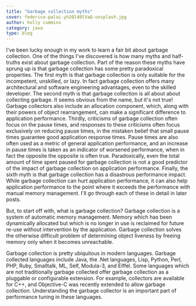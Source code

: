 ```yaml
---
title: "Garbage collection myths"
cover: federico-palai-yh2Ql40lVaQ-unsplash.jpg
author: holly cummins
category: java
type: blog
---
```


I've been lucky enough in my work to learn a fair bit about garbage collection. One of the things I've discovered is how many myths and half-truths exist about garbage collection. Part of the reason these myths have sprung up is that garbage collection has some pretty paradoxical properties. The first myth is that garbage collection is only suitable for the incompetent, unskilled, or lazy. In fact garbage collection offers many architectural and software engineering advantages, even to the skilled developer. The second myth is that garbage collection is all about about collecting garbage. It seems obvious from the name, but it's not true! Garbage collectors also include an allocation component, which, along with their powers of object rearrangement, can make a significant difference to application performance. Thirdly, criticisms of garbage collection often focus on the pause times, and responses to these criticisms often focus exclusively on reducing pause times, in the mistaken belief that small pause times guarantee good application response times. Pause times are also often used as a metric of general application performance, and an increase in pause times is taken as an indicator of worsened performance, when in fact the opposite the opposite is often true. Paradoxically, even the total amount of time spent paused for garbage collection is not a good predictor of the impact of garbage collection on application performance. Finally, the sixth myth is that garbage collection has a disastrous performance impact. While garbage collection can hurt application performance, it can also help application performance to the point where it exceeds the performance with manual memory management. I'll go through each of these in detail in later posts.

But, to start off with, what is garbage collection? Garbage collection is a system of automatic memory management. Memory which has been dynamically allocated but which is no longer in use is reclaimed for future re-use without intervention by the application. Garbage collection solves the otherwise difficult problem of determining object liveness by freeing memory only when it becomes unreachable.

Garbage collection is pretty ubiquitous in modern languages. Garbage collected languages include Java, the .Net languages, Lisp, Python, Perl, PHP, Ruby, Smalltalk, ML, Self, Modula-3, and Eiffel. Some languages which are not traditionally garbage collected offer garbage collection as a pluggable or configurable extension. For example, collectors are available for C++, and Objective-C was recently extended to allow garbage collection. Understanding the garbage collector is an important part of performance tuning in these languages.
